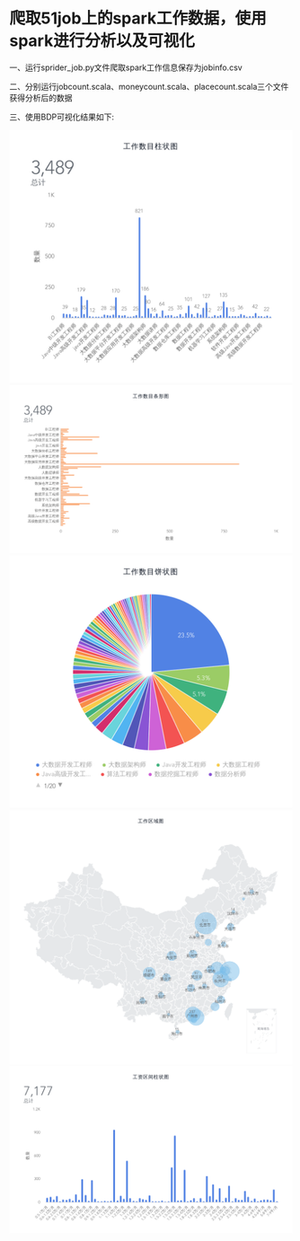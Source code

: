 爬取51job上的spark工作数据，使用spark进行分析以及可视化
======
一、运行sprider_job.py文件爬取spark工作信息保存为jobinfo.csv

二、分别运行jobcount.scala、moneycount.scala、placecount.scala三个文件获得分析后的数据

三、使用BDP可视化结果如下:

![Image text](https://github.com/chinaup/sparkjob/blob/master/sparkjob/picture/%E5%B7%A5%E4%BD%9C%E6%95%B0%E7%9B%AE%E6%9F%B1%E7%8A%B6%E5%9B%BE.png)
![Image text](https://github.com/chinaup/sparkjob/blob/master/sparkjob/picture/%E5%B7%A5%E4%BD%9C%E6%95%B0%E7%9B%AE%E6%9D%A1%E5%BD%A2%E5%9B%BE.png)
![Image text](https://github.com/chinaup/sparkjob/blob/master/sparkjob/picture/%E5%B7%A5%E4%BD%9C%E6%95%B0%E7%9B%AE%E9%A5%BC%E7%8A%B6%E5%9B%BE.png)
![Image text](https://github.com/chinaup/sparkjob/blob/master/sparkjob/picture/%E5%B7%A5%E4%BD%9C%E5%8C%BA%E5%9F%9F%E5%9B%BE.png
)
![Image text](https://github.com/chinaup/sparkjob/blob/master/sparkjob/picture/%E5%B7%A5%E8%B5%84%E5%8C%BA%E9%97%B4%E6%9F%B1%E7%8A%B6%E5%9B%BE.png)
